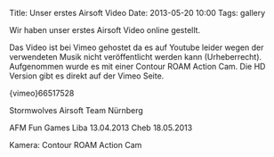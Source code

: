Title: Unser erstes Airsoft Video
Date: 2013-05-20 10:00
Tags: gallery

Wir haben unser erstes Airsoft Video online gestellt.

Das Video ist bei Vimeo gehostet da es auf Youtube leider wegen der verwendeten Musik nicht veröffentlicht werden kann (Urheberrecht). Aufgenommen wurde es mit einer Contour ROAM Action Cam. Die HD Version gibt es direkt auf der Vimeo Seite.

{vimeo}66517528

Stormwolves Airsoft Team Nürnberg

AFM Fun Games
Liba 13.04.2013
Cheb 18.05.2013

Kamera: Contour ROAM Action Cam
